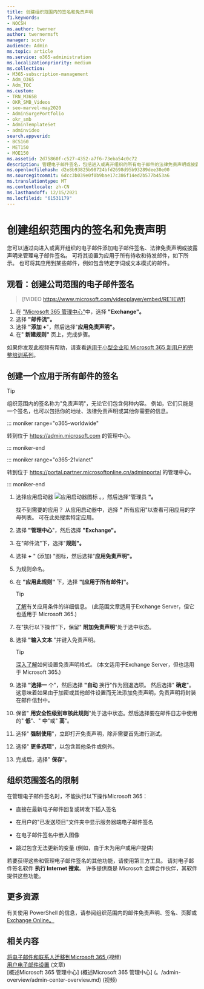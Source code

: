 ```yaml
---
title: 创建组织范围内的签名和免责声明
f1.keywords:
- NOCSH
ms.author: twerner
author: twernermsft
manager: scotv
audience: Admin
ms.topic: article
ms.service: o365-administration
ms.localizationpriority: medium
ms.collection:
- M365-subscription-management
- Adm_O365
- Adm_TOC
ms.custom:
- TRN_M365B
- OKR_SMB_Videos
- seo-marvel-may2020
- AdminSurgePortfolio
- okr_smb
- AdminTemplateSet
- adminvideo
search.appverid:
- BCS160
- MET150
- MOE150
ms.assetid: 2d75860f-c527-4352-a7f6-73eba54c0c72
description: 管理电子邮件签名，包括进入或离开组织的所有电子邮件的法律免责声明或披露声明。
ms.openlocfilehash: d2e8b93825b98724bfd2698d95b93289dee30e00
ms.sourcegitcommit: 6dcc3b039e0f0b9bae17c386f14ed2b577b453a6
ms.translationtype: MT
ms.contentlocale: zh-CN
ms.lasthandoff: 12/15/2021
ms.locfileid: "61531179"
---
```

# <a name="create-organization-wide-signatures-and-disclaimers"></a>创建组织范围内的签名和免责声明

 您可以通过向进入或离开组织的电子邮件添加电子邮件签名、法律免责声明或披露声明来管理电子邮件签名。 可将其设置为应用于所有待收和待发邮件，如下所示。 也可将其应用到某些邮件，例如包含特定字词或文本模式的邮件。

## <a name="watch-create-a-company-wide-email-signature"></a>观看：创建公司范围的电子邮件签名
  
> [!VIDEO https://www.microsoft.com/videoplayer/embed/RE1IEWf] 

1. 在 <a href="https://go.microsoft.com/fwlink/p/?linkid=2024339" target="_blank">"Microsoft 365 管理中心"</a>中，选择 **"Exchange"。**
1. 选择 **"邮件流"。**
1. 选择 **"添加 +**"，然后选择"**应用免责声明"。**
1. 在" **新建规则"** 页上，完成步骤。 

如果你发现此视频有帮助，请查看[适用于小型企业和 Microsoft 365 新用户的完整培训系列](../../business-video/index.yml)。

## <a name="create-a-signature-that-applies-to-all-messages"></a>创建一个应用于所有邮件的签名

> [!TIP]
> 组织范围内的签名称为"免责声明"，无论它们包含何种内容。 例如，它们只能是一个签名，也可以包括你的地址、法律免责声明或其他你需要的信息。
    
::: moniker range="o365-worldwide"

转到位于 <a href="https://go.microsoft.com/fwlink/p/?linkid=2024339" target="_blank">https://admin.microsoft.com</a> 的管理中心。

::: moniker-end

::: moniker range="o365-21vianet"

转到位于 <a href="https://go.microsoft.com/fwlink/p/?linkid=850627" target="_blank">https://portal.partner.microsoftonline.cn/adminportal</a> 的管理中心。

::: moniker-end

1. 选择应用启动器 ![ 应用启动器图标 ](../../media/7502f4ec-3c9a-435d-a7b4-b9cda85189a7.png) 。，然后选择"管理员 **"。**
   
    找不到需要的应用？ 从应用启动器中，选择 **"** 所有应用"以查看可用应用的字母列表。 可在此处搜索特定应用。 
    
2. 选择 **"管理中心**"，然后选择 **"Exchange"。**
    
3. 在"邮件流"下，选择"**规则"。**
    
4. 选择 **+** " (添加) "图标，然后选择"**应用免责声明"。**
    
5. 为规则命名。
    
6. 在 **"应用此规则"** 下，选择 **"[应用于所有邮件]"。**
    
    > [!TIP]
    > [了解](/Exchange/policy-and-compliance/mail-flow-rules/signatures#Scoping)有关应用条件的详细信息。  (此范围文章适用于Exchange Server，但它也适用于 Microsoft 365.)  
  
7. 在"执行以下操作"下，保留" **附加免责声明**"处于选中状态。 
    
8.  选择 **"输入文本** "并键入免责声明。 
    
    > [!TIP]
    > [深入了解](/Exchange/policy-and-compliance/mail-flow-rules/signatures#FormatDisclaimer)如何设置免责声明格式。  (本文适用于Exchange Server，但也适用于 Microsoft 365.)  

9. 选择 **"选择一** 个"，然后选择 **"自动** 换行"作为回退选项。 然后选择" **确定**"。 这意味着如果由于加密或其他邮件设置而无法添加免责声明，免责声明将封装在邮件信封中。
    
10. 保留" **用安全性级别审核此规则**"处于选中状态。然后选择要在邮件日志中使用的" **低**"、" **中**"或" **高**"。 
    
11. 选择" **强制使用**"，立即打开免责声明，除非需要首先进行测试。 
    
12. 选择" **更多选项**"，以包含其他条件或例外。 
    
13. 完成后，选择" **保存**"。 
    
## <a name="limitations-of-organization-wide-signatures"></a>组织范围签名的限制

在管理电子邮件签名时，不能执行以下操作Microsoft 365：
  
- 直接在最新电子邮件回复或转发下插入签名
    
- 在用户的"已发送项目"文件夹中显示服务器端电子邮件签名
    
- 在电子邮件签名中嵌入图像
    
- 跳过包含无法更新的变量 (例如，由于未为用户或用户提供) 
    
若要获得这些和管理电子邮件签名的其他功能，请使用第三方工具。 请对电子邮件签名软件 **执行 Internet 搜索**。 许多提供商是 Microsoft 金牌合作伙伴，其软件提供这些功能。 
  
## <a name="more-resources"></a>更多资源

有关使用 PowerShell 的信息，请参阅组织范围内的邮件免责声明、签名、页脚或[Exchange Online。](/exchange/security-and-compliance/mail-flow-rules/disclaimers-signatures-footers-or-headers)

## <a name="related-content"></a>相关内容

[将电子邮件和联系人迁移到Microsoft 365 (](migrate-email-and-contacts-admin.md)视频) \
[用户电子邮件设置](../email/office-365-user-email-settings.md) (文章) \
[概述Microsoft 365 管理中心] (概述Microsoft 365 管理中心] (。/admin-overview/admin-center-overview.md)  (视频) 

